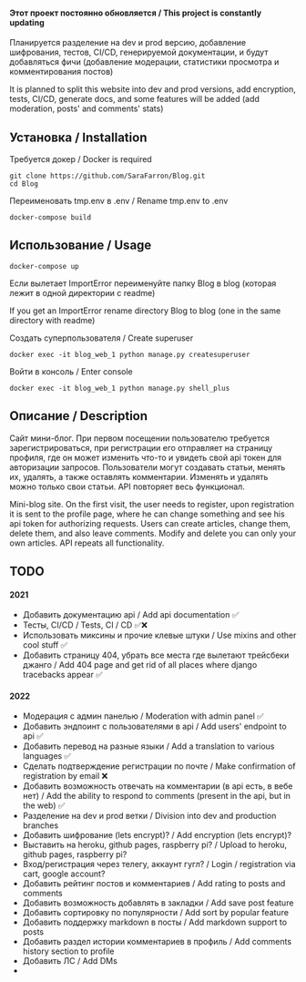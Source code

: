 #### Этот проект постоянно обновляется / This project is constantly updating 

Планируется разделение на dev и prod версию, добавление шифрования, тестов, CI/CD, генерируемой документации,
и будут добавляться фичи (добавление модерации, статистики просмотра и комментирования постов)


It is planned to split this website into dev and prod versions, add encryption, tests, CI/CD, generate docs,
and some features will be added  (add moderation, posts' and comments' stats)

## Установка / Installation

Требуется докер / Docker is required

    git clone https://github.com/SaraFarron/Blog.git
    cd Blog

Переименовать tmp.env в .env / Rename tmp.env to .env

    docker-compose build

## Использование / Usage

    docker-compose up

Если вылетает ImportError переименуйте папку Blog в blog (которая лежит в одной директории с readme)

If you get an ImportError rename directory Blog to blog (one in the same directory with readme)

Создать суперпользователя / Create superuser

    docker exec -it blog_web_1 python manage.py createsuperuser

Войти в консоль / Enter console

    docker exec -it blog_web_1 python manage.py shell_plus

## Описание / Description

Сайт мини-блог. При первом посещении пользователю требуется зарегистрироваться, при регистрации его отправляет
на страницу профиля, где он может изменить что-то и увидеть свой api токен для авторизации запросов.
Пользователи могут создавать статьи, менять их, удалять, а также оставлять комментарии. Изменять и удалять
можно только свои статьи. API повторяет весь функционал.

Mini-blog site. On the first visit, the user needs to register, upon registration it is sent
to the profile page, where he can change something and see his api token for authorizing requests.
Users can create articles, change them, delete them, and also leave comments. Modify and delete
you can only your own articles. API repeats all functionality. 

## TODO

#### 2021

+ Добавить документацию api / Add api documentation ✅
+ Тесты, CI/CD / Tests, CI / CD ✅❌
+ Использовать миксины и прочие клевые штуки / Use mixins and other cool stuff ✅
+ Добавить страницу 404, убрать все места где вылетают трейсбеки джанго / Add 404 page and get rid of all places where django tracebacks appear ✅

#### 2022

+ Модерация с админ панелью / Moderation with admin panel ✅
+ Добавить эндпоинт с пользователями в api / Add users' endpoint to api ✅
+ Добавить перевод на разные языки / Add a translation to various languages ✅
+ Сделать подтверждение регистрации по почте / Make confirmation of registration by email ❌
+ Добавить возможность отвечать на комментарии (в api есть, в вебе нет) / Add the ability to respond to comments (present in the api, but in the web) ✅
+ Разделение на dev и prod ветки / Division into dev and production branches
+ Добавить шифрование (lets encrypt)? / Add encryption (lets encrypt)?
+ Выставить на heroku, github pages, raspberry pi? / Upload to heroku, github pages, raspberry pi?
+ Вход/регистрация через телегу, аккаунт гугл? / Login / registration via cart, google account?
+ Добавить рейтинг постов и комментариев / Add rating to posts and comments
+ Добавить возможность добавлять в закладки / Add save post feature
+ Добавить сортировку по популярности / Add sort by popular feature
+ Добавить поддержку markdown в посты / Add markdown support to posts
+ Добавить раздел истории комментариев в профиль / Add comments history section to profile
+ Добавить ЛС / Add DMs
+ 
